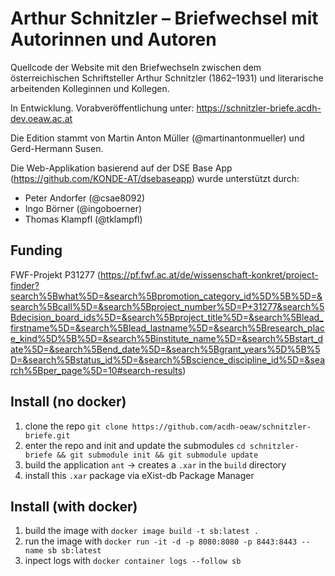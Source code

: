 # Arthur Schnitzler – Briefwechsel mit Autorinnen und Autoren

Quellcode der Website mit den Briefwechseln zwischen dem österreichischen Schriftsteller Arthur Schnitzler (1862–1931) und literarische arbeitenden Kolleginnen und Kollegen. 

In Entwicklung.  Vorabveröffentlichung unter:
https://schnitzler-briefe.acdh-dev.oeaw.ac.at

Die Edition stammt von Martin Anton Müller (@martinantonmueller) und Gerd-Hermann Susen. 

Die Web-Applikation basierend auf der DSE Base App (https://github.com/KONDE-AT/dsebaseapp) wurde unterstützt durch: 
* Peter Andorfer (@csae8092)
* Ingo Börner (@ingoboerner)
* Thomas Klampfl (@tklampfl)

## Funding

FWF-Projekt P31277 (https://pf.fwf.ac.at/de/wissenschaft-konkret/project-finder?search%5Bwhat%5D=&search%5Bpromotion_category_id%5D%5B%5D=&search%5Bcall%5D=&search%5Bproject_number%5D=P+31277&search%5Bdecision_board_ids%5D=&search%5Bproject_title%5D=&search%5Blead_firstname%5D=&search%5Blead_lastname%5D=&search%5Bresearch_place_kind%5D%5B%5D=&search%5Binstitute_name%5D=&search%5Bstart_date%5D=&search%5Bend_date%5D=&search%5Bgrant_years%5D%5B%5D=&search%5Bstatus_id%5D=&search%5Bscience_discipline_id%5D=&search%5Bper_page%5D=10#search-results)


## Install (no docker)

1. clone the repo `git clone https://github.com/acdh-oeaw/schnitzler-briefe.git`
1. enter the repo and init and update the submodules `cd schnitzler-briefe && git submodule init && git submodule update`
1. build the application `ant` -> creates a `.xar` in the `build` directory
1. install this `.xar` package via eXist-db Package Manager

## Install (with docker)

1. build the image with `docker image build -t sb:latest .`
2. run the image with `docker run -it -d -p 8080:8080 -p 8443:8443 --name sb sb:latest`
3. inpect logs with `docker container logs --follow sb`